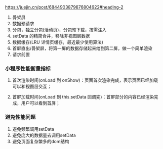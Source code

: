 <!--
 * @Author: 谢树宏
 * @Date: 2022-02-15 10:48:44
 * @LastEditors: 谢树宏 384180258@qq.com
 * @LastEditTime: 2023-06-08
 * @FilePath: /about-study/小程序.md
-->

https://juejin.cn/post/6844903879876804622#heading-2

1. 骨架屏
2. 数据预请求
3. 分包，独立分包(活动页)，分包预下载，按需注入
4. setData 的精简合并，移除非视图层数据
5. 数据缓存(LRU 详情页缓存，最近最少使用算法)
6. 首屏直出/骨架屏，将第一屏的数据存储起来给到第二屏，做一个简单渲染
7. 请求前置

### 小程序性能衡量指标

1. 首次渲染时间(onLoad 到 onShow)：页面首次渲染完成，表示页面已经加载可以和视图层交互；

2. 首屏加载时间(onLoad 到 this.setData 回调完)：首屏部分的内容已经渲染完成，用户可以看到首屏；

### 避免性能问题

1. 避免频繁调用setData
2. 避免庞大的数据量去调用setData
3. 避免页面复杂繁多的dom结构